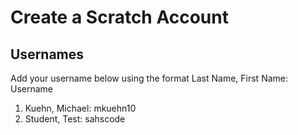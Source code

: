 # Create a Scratch Account



## Usernames
Add your username below using the format Last Name, First Name: Username

1) Kuehn, Michael: mkuehn10   
2) Student, Test: sahscode   
